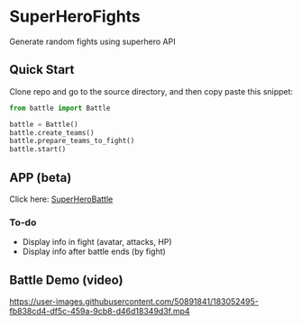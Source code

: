 # SuperHeroFights
Generate random fights using superhero API

## Quick Start

Clone repo and go to the source directory, and then copy paste this snippet:

```python
from battle import Battle

battle = Battle()
battle.create_teams()
battle.prepare_teams_to_fight()
battle.start()
```
## APP (beta)

Click here: [SuperHeroBattle](https://felipesanma-superherofights-app-flj5ow.streamlitapp.com/)

### To-do

- Display info in fight (avatar, attacks, HP)
- Display info after battle ends (by fight)


## Battle Demo (video)


https://user-images.githubusercontent.com/50891841/183052495-fb838cd4-df5c-459a-9cb8-d46d18349d3f.mp4

